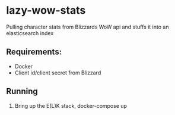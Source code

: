 # lazy-wow-stats

Pulling character stats from Blizzards WoW api and stuffs it into an elasticsearch index

## Requirements:
- Docker
- Client id/client secret from Blizzard 

## Running 
1.  Bring up the E(L)K stack, docker-compose up
